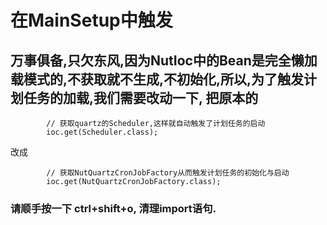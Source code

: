 # 在MainSetup中触发

## 万事俱备,只欠东风,因为NutIoc中的Bean是完全懒加载模式的,不获取就不生成,不初始化,所以,为了触发计划任务的加载,我们需要改动一下, 把原本的

```
		// 获取quartz的Scheduler,这样就自动触发了计划任务的启动
		ioc.get(Scheduler.class);
```

改成

```
		// 获取NutQuartzCronJobFactory从而触发计划任务的初始化与启动
		ioc.get(NutQuartzCronJobFactory.class);
```

### 请顺手按一下 ctrl+shift+o, 清理import语句.